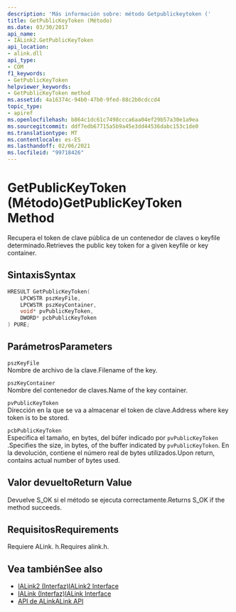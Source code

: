 ```yaml
---
description: 'Más información sobre: método Getpublickeytoken ('
title: GetPublicKeyToken (Método)
ms.date: 03/30/2017
api_name:
- IALink2.GetPublicKeyToken
api_location:
- alink.dll
api_type:
- COM
f1_keywords:
- GetPublicKeyToken
helpviewer_keywords:
- GetPublicKeyToken method
ms.assetid: 4a16374c-94b0-47b0-9fed-88c2b0cdccd4
topic_type:
- apiref
ms.openlocfilehash: b864c1dc61c7498ccca6aa04ef29b57a30e1a9ea
ms.sourcegitcommit: ddf7edb67715a5b9a45e3dd44536dabc153c1de0
ms.translationtype: MT
ms.contentlocale: es-ES
ms.lasthandoff: 02/06/2021
ms.locfileid: "99718426"
---
```

# <a name="getpublickeytoken-method"></a><span data-ttu-id="ebc73-103">GetPublicKeyToken (Método)</span><span class="sxs-lookup"><span data-stu-id="ebc73-103">GetPublicKeyToken Method</span></span>

<span data-ttu-id="ebc73-104">Recupera el token de clave pública de un contenedor de claves o keyfile determinado.</span><span class="sxs-lookup"><span data-stu-id="ebc73-104">Retrieves the public key token for a given keyfile or key container.</span></span>  
  
## <a name="syntax"></a><span data-ttu-id="ebc73-105">Sintaxis</span><span class="sxs-lookup"><span data-stu-id="ebc73-105">Syntax</span></span>  
  
```cpp  
HRESULT GetPublicKeyToken(  
    LPCWSTR pszKeyFile,  
    LPCWSTR pszKeyContainer,  
    void* pvPublicKeyToken,  
    DWORD* pcbPublicKeyToken  
) PURE;  
```  
  
## <a name="parameters"></a><span data-ttu-id="ebc73-106">Parámetros</span><span class="sxs-lookup"><span data-stu-id="ebc73-106">Parameters</span></span>  

 `pszKeyFile`  
 <span data-ttu-id="ebc73-107">Nombre de archivo de la clave.</span><span class="sxs-lookup"><span data-stu-id="ebc73-107">Filename of the key.</span></span>  
  
 `pszKeyContainer`  
 <span data-ttu-id="ebc73-108">Nombre del contenedor de claves.</span><span class="sxs-lookup"><span data-stu-id="ebc73-108">Name of the key container.</span></span>  
  
 `pvPublicKeyToken`  
 <span data-ttu-id="ebc73-109">Dirección en la que se va a almacenar el token de clave.</span><span class="sxs-lookup"><span data-stu-id="ebc73-109">Address where key token is to be stored.</span></span>  
  
 `pcbPublicKeyToken`  
 <span data-ttu-id="ebc73-110">Especifica el tamaño, en bytes, del búfer indicado por `pvPublicKeyToken` .</span><span class="sxs-lookup"><span data-stu-id="ebc73-110">Specifies the size, in bytes, of the buffer indicated by `pvPublicKeyToken`.</span></span> <span data-ttu-id="ebc73-111">En la devolución, contiene el número real de bytes utilizados.</span><span class="sxs-lookup"><span data-stu-id="ebc73-111">Upon return, contains actual number of bytes used.</span></span>  
  
## <a name="return-value"></a><span data-ttu-id="ebc73-112">Valor devuelto</span><span class="sxs-lookup"><span data-stu-id="ebc73-112">Return Value</span></span>  

 <span data-ttu-id="ebc73-113">Devuelve S_OK si el método se ejecuta correctamente.</span><span class="sxs-lookup"><span data-stu-id="ebc73-113">Returns S_OK if the method succeeds.</span></span>  
  
## <a name="requirements"></a><span data-ttu-id="ebc73-114">Requisitos</span><span class="sxs-lookup"><span data-stu-id="ebc73-114">Requirements</span></span>  

 <span data-ttu-id="ebc73-115">Requiere ALink. h.</span><span class="sxs-lookup"><span data-stu-id="ebc73-115">Requires alink.h.</span></span>  
  
## <a name="see-also"></a><span data-ttu-id="ebc73-116">Vea también</span><span class="sxs-lookup"><span data-stu-id="ebc73-116">See also</span></span>

- [<span data-ttu-id="ebc73-117">IALink2 (Interfaz)</span><span class="sxs-lookup"><span data-stu-id="ebc73-117">IALink2 Interface</span></span>](ialink2-interface.md)
- [<span data-ttu-id="ebc73-118">IALink (Interfaz)</span><span class="sxs-lookup"><span data-stu-id="ebc73-118">IALink Interface</span></span>](ialink-interface.md)
- [<span data-ttu-id="ebc73-119">API de ALink</span><span class="sxs-lookup"><span data-stu-id="ebc73-119">ALink API</span></span>](index.md)
